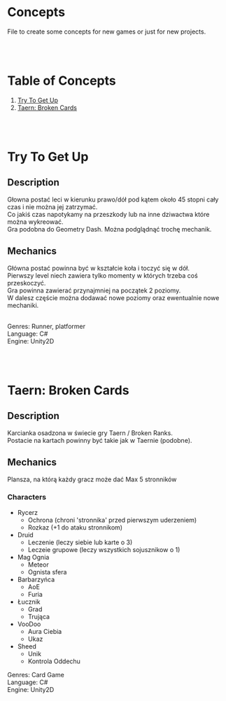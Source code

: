 # Concepts

File to create some concepts for new games or just for new projects.

<br /><br />

# Table of Concepts
1. [Try To Get Up](#Try-To-Get-Up)
2. [Taern: Broken Cards](#Taern-Broken-Cards)

<br /><br />

# Try To Get Up

## Description


Głowna postać leci w kierunku prawo/dół pod kątem około 45 stopni cały czas i nie można jej zatrzymać.<br />
Co jakiś czas napotykamy na przeszkody lub na inne dziwactwa które można wykreować.<br />
Gra podobna do Geometry Dash. Można podglądnąć trochę mechanik.<br />

## Mechanics

Główna postać powinna być w kształcie koła i toczyć się w dół.<br />
Pierwszy level niech zawiera tylko momenty w których trzeba coś przeskoczyć.<br />
Gra powinna zawierać przynajmniej na początek 2 poziomy.<br />
W dalesz częście można dodawać nowe poziomy oraz ewentualnie nowe mechaniki.<br /><br />

Genres: Runner, platformer<br />
Language: C#<br />
Engine: Unity2D

<br /><br />

# Taern: Broken Cards

## Description

Karcianka osadzona w świecie gry Taern / Broken Ranks.<br />
Postacie na kartach powinny być takie jak w Taernie (podobne).<br />

## Mechanics

Plansza, na którą każdy gracz może dać Max 5 stronników

### Characters
- Rycerz
  - Ochrona (chroni 'stronnika' przed pierwszym uderzeniem)
  - Rozkaz (+1 do ataku stronnikom)
- Druid 
  - Leczenie (leczy siebie lub karte o 3)
  - Leczeie grupowe (leczy wszystkich sojusznikow o 1)
- Mag Ognia 
  - Meteor
  - Ognista sfera
- Barbarzyńca 
  - AoE
  - Furia
- Łucznik 
  - Grad
  - Trująca
- VooDoo 
  - Aura Ciebia
  - Ukaz
- Sheed 
  - Unik
  - Kontrola Oddechu


Genres: Card Game<br />
Language: C#<br />
Engine: Unity2D

<br /><br />
